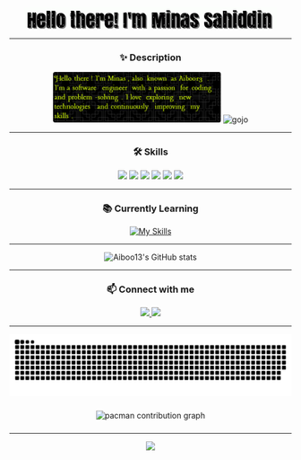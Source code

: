 <div align="center">

<!-- Header / Nama -->
<img src="Img/gif.gif" alt="myname" />

---

<!-- Deskripsi -->
### ✨ Description  
<img src="Img/Descsription.png" alt="desc" width="300" />  
<img src="Img/gojo.gif" alt="gojo" width="200" />

---

<!-- Skills -->
### 🛠 Skills  
<img src="https://img.shields.io/badge/React-20232A?style=for-the-badge&logo=react&logoColor=61DAFB" />
<img src="https://img.shields.io/badge/React_Router-CA4245?style=for-the-badge&logo=react-router&logoColor=white" />
<img src="https://img.shields.io/badge/JavaScript-F7DF1E?style=for-the-badge&logo=javascript&logoColor=black" />
<img src="https://img.shields.io/badge/HTML5-E34F26?style=for-the-badge&logo=html5&logoColor=white" />
<img src="https://img.shields.io/badge/CSS3-1572B6?style=for-the-badge&logo=css3&logoColor=white" />
<img src="https://img.shields.io/badge/Tailwind_CSS-06B6D4?style=for-the-badge&logo=tailwind-css&logoColor=white" />

---

<!-- Learning -->
### 📚 Currently Learning  
[![My Skills](https://skillicons.dev/icons?i=html,css,js,react,git,tailwind,bootstrap&perline=4)](https://skillicons.dev)

---

<!-- GitHub Stats -->
<img src="https://github-readme-stats.vercel.app/api?username=Aiboo13&show_icons=true&theme=radical" alt="Aiboo13's GitHub stats" />

---

<!-- Contact -->
### 📫 Connect with me  
<a href="https://www.instagram.com/sahoddot/" target="_blank">
  <img src="https://img.shields.io/static/v1?message=Instagram&logo=instagram&label=&color=E4405F&logoColor=white&labelColor=&style=for-the-badge" height="35" />
</a>
<a href="http://wa.me/6283141302936" target="_blank">
  <img src="https://img.shields.io/static/v1?message=Whatsapp&logo=whatsapp&label=&color=25D366&logoColor=white&labelColor=&style=for-the-badge" height="35" />
</a>

---

<!-- Pacman Graph -->
<img src="https://raw.githubusercontent.com/Aiboo13/Aiboo13/output/snake.svg" alt="Snake animation" />

###

<picture>
  <source media="(prefers-color-scheme: dark)" srcset="https://raw.githubusercontent.com/Aiboo13/Aiboo13/output/pacman-contribution-graph-dark.svg">
  <source media="(prefers-color-scheme: light)" srcset="https://raw.githubusercontent.com/Aiboo13/Aiboo13/output/pacman-contribution-graph.svg">
  <img alt="pacman contribution graph" src="https://raw.githubusercontent.com/Aiboo13/Aiboo13/output/pacman-contribution-graph.svg">
</picture>

###

---

<!-- Visitor Counter -->
<img src="https://profile-counter.glitch.me/Aiboo13/count.svg?" />

</div>
